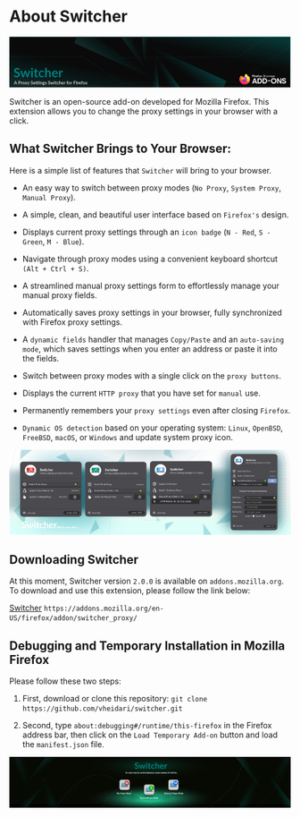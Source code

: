 # About Switcher
![SwitcherBanner](./switcher-images/switcher-github-banner.webp)

Switcher is an open-source add-on developed for Mozilla Firefox. This extension allows you to change the proxy settings in your browser with a click.


## What Switcher Brings to Your Browser: 
Here is a simple list of features that `Switcher` will bring to your browser.

- An easy way to switch between proxy modes (`No Proxy`, `System Proxy`, `Manual Proxy`).
- A simple, clean, and beautiful user interface based on `Firefox's` design.
- Displays current proxy settings through an `icon badge` (`N - Red`, `S - Green`, `M - Blue`).
- Navigate through proxy modes using a convenient keyboard shortcut `(Alt + Ctrl + S)`.
- A streamlined manual proxy settings form to effortlessly manage your manual proxy fields.
- Automatically saves proxy settings in your browser, fully synchronized with Firefox proxy settings.
- A `dynamic fields` handler that manages `Copy/Paste` and an `auto-saving mode`, which saves settings when you enter an address or paste it into the fields.
- Switch between proxy modes with a single click on the `proxy buttons`.
- Displays the current `HTTP proxy` that you have set for `manual` use.
- Permanently remembers your `proxy settings` even after closing `Firefox`.

- `Dynamic OS detection` based on your operating system: `Linux`, `OpenBSD`, `FreeBSD`, `macOS`, or `Windows` and update system proxy icon.


![SwitcherBanner](./switcher-images/switcher-github-banner-three.webp)


## Downloading Switcher
At this moment, Switcher version `2.0.0` is available on `addons.mozilla.org`. To download and use this extension, please follow the link below:

[Switcher](https://addons.mozilla.org/en-US/firefox/addon/switcher_proxy/) `https://addons.mozilla.org/en-US/firefox/addon/switcher_proxy/`



## Debugging and Temporary Installation in Mozilla Firefox
Please follow these two steps:

1. First, download or clone this repository: `git clone https://github.com/vheidari/switcher.git`

2. Second, type `about:debugging#/runtime/this-firefox` in the Firefox address bar, then click on the `Load Temporary Add-on` button and load the `manifest.json` file.


![SwitcherBanner](./switcher-images/switcher-github-banner-two.webp)

